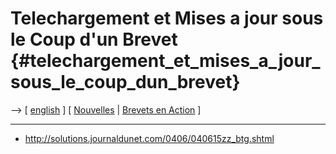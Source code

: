 # Telechargement et Mises a jour sous le Coup d\'un Brevet {#telechargement_et_mises_a_jour_sous_le_coup_dun_brevet}

\--\> \[ [ english](Btg040614En "wikilink") \] \[ [
Nouvelles](SwpatcninoFr "wikilink") \| [ Brevets en
Action](SwpikxraniFr "wikilink") \]

------------------------------------------------------------------------

-   <http://solutions.journaldunet.com/0406/040615zz_btg.shtml>
